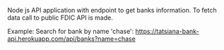 Node js API application with endpoint to get banks information.
To fetch data call to public FDIC API is made.

Example: Search for bank by name 'chase':
https://tatsiana-bank-api.herokuapp.com/api/banks?name=chase
